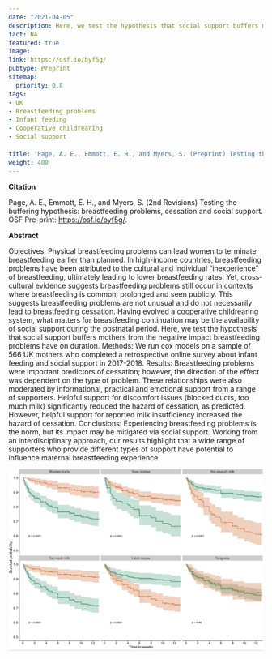 ```yaml
---
date: "2021-04-05"
description: Here, we test the hypothesis that social support buffers mothers from the negative impact breastfeeding problems have on duration on a sample of 566 UK mothers who completed a retrospective online survey about infant feeding and social support in 2017-2018.
fact: NA
featured: true
image:
link: https://osf.io/byf5g/
pubtype: Preprint
sitemap:
  priority: 0.8
tags:
- UK
- Breastfeeding problems
- Infant feeding
- Cooperative childrearing
- Social support

title: 'Page, A. E., Emmott, E. H., and Myers, S. (Preprint) Testing the buffering hypothesis: breastfeeding problems, cessation and social support.'
weight: 400
---
```

**Citation**

Page, A. E., Emmott, E. H., and Myers, S. (2nd Revisions) Testing the buffering hypothesis: breastfeeding problems, cessation and social support. OSF Pre-print: https://osf.io/byf5g/. 

**Abstract** 

Objectives: Physical breastfeeding problems can lead women to terminate breastfeeding earlier than planned. In high-income countries, breastfeeding problems have been attributed to the cultural and individual “inexperience” of breastfeeding, ultimately leading to lower breastfeeding rates. Yet, cross-cultural evidence suggests breastfeeding problems still occur in contexts where breastfeeding is common, prolonged and seen publicly. This suggests breastfeeding problems are not unusual and do not necessarily lead to breastfeeding cessation. Having evolved a cooperative childrearing system, what matters for breastfeeding continuation may be the availability of social support during the postnatal period. Here, we test the hypothesis that social support buffers mothers from the negative impact breastfeeding problems have on duration. Methods: We run cox models on a sample of 566 UK mothers who completed a retrospective online survey about infant feeding and social support in 2017-2018. Results: Breastfeeding problems were important predictors of cessation; however, the direction of the effect was dependent on the type of problem. These relationships were also moderated by informational, practical and emotional support from a range of supporters. Helpful support for discomfort issues (blocked ducts, too much milk) significantly reduced the hazard of cessation, as predicted. However, helpful support for reported milk insufficiency increased the hazard of cessation. Conclusions: Experiencing breastfeeding problems is the norm, but its impact may be mitigated via social support. Working from an interdisciplinary approach, our results highlight that a wide range of supporters who provide different types of support have potential to influence maternal breastfeeding experience.


![alt text](/img/bfprobpic.png) 